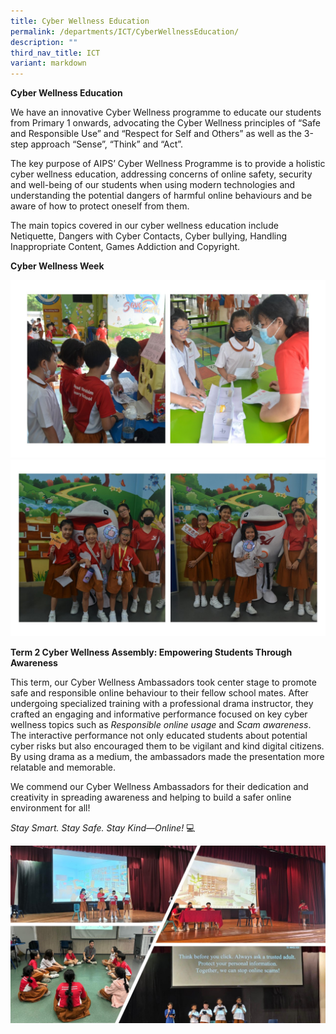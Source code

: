 ```yaml
---
title: Cyber Wellness Education
permalink: /departments/ICT/CyberWellnessEducation/
description: ""
third_nav_title: ICT
variant: markdown
---
```

**Cyber Wellness Education**

We have an innovative Cyber Wellness programme to educate our students from Primary 1 onwards, advocating the Cyber Wellness principles of “Safe and Responsible Use” and “Respect for Self and Others” as well as the 3-step approach “Sense”, “Think” and “Act”.

The key purpose of AIPS’ Cyber Wellness Programme is to provide a holistic cyber wellness education, addressing concerns of online safety, security and well-being of our students when using modern technologies and understanding the potential dangers of harmful online behaviours and be aware of how to protect oneself from them.

The main topics covered in our cyber wellness education include Netiquette, Dangers with Cyber Contacts, Cyber bullying, Handling Inappropriate Content, Games Addiction and Copyright.

**Cyber Wellness Week**

![](/images/cyberwellness%201%202023.JPG)
![](/images/cyberwellness%202%202023.JPG)

**Term 2 Cyber Wellness Assembly: Empowering Students Through Awareness**

This term, our Cyber Wellness Ambassadors took center stage to promote safe and responsible online behaviour to their fellow school mates. After undergoing specialized training with a professional drama instructor, they crafted an engaging and informative performance focused on key cyber wellness topics such as *Responsible online usage* and *Scam awareness*.
The interactive performance not only educated students about potential cyber risks but also encouraged them to be vigilant and kind digital citizens. By using drama as a medium, the ambassadors made the presentation more relatable and memorable.

We commend our Cyber Wellness Ambassadors for their dedication and creativity in spreading awareness and helping to build a safer online environment for all!  

*Stay Smart. Stay Safe. Stay Kind—Online!* 💻

![](/images/ICT_TERM2_CYBER.jpg)